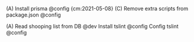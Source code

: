 (A) Install prisma @config {cm:2021-05-08}
(C) Remove extra scripts from package.json @config

(A) Read shooping list from DB @dev 
Install tslint @config
Config tslint @config
